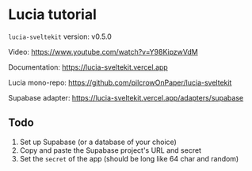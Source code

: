 # Lucia tutorial

`lucia-sveltekit` version: v0.5.0

Video: https://www.youtube.com/watch?v=Y98KipzwVdM

Documentation: https://lucia-sveltekit.vercel.app

Lucia mono-repo: https://github.com/pilcrowOnPaper/lucia-sveltekit

Supabase adapter: https://lucia-sveltekit.vercel.app/adapters/supabase


## Todo

1. Set up Supabase (or a database of your choice)
2. Copy and paste the Supabase project's URL and secret
3. Set the `secret` of the app (should be long like 64 char and random)
